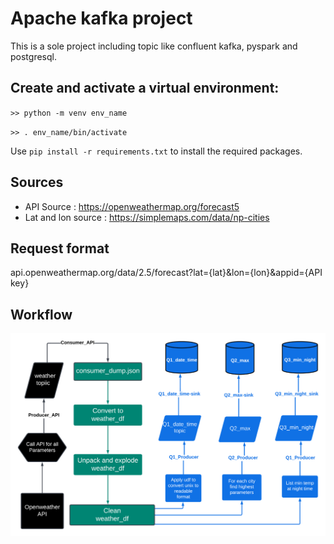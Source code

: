 # Apache kafka project

This is a sole project including topic like confluent kafka, pyspark and postgresql.

## Create and activate a virtual environment:

`>> python -m venv env_name`

`>> . env_name/bin/activate`

Use `pip install -r requirements.txt` to install the required packages.

## Sources
 + API  Source : https://openweathermap.org/forecast5
 + Lat and lon source :  https://simplemaps.com/data/np-cities
  
##  Request format
 api.openweathermap.org/data/2.5/forecast?lat={lat}&lon={lon}&appid={API key}


## Workflow
![workflow](/Assets/workflow.png)





